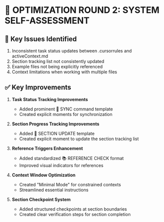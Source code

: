 # 🔄 OPTIMIZATION ROUND 2: SYSTEM SELF-ASSESSMENT

## 🚨 Key Issues Identified
1. Inconsistent task status updates between .cursorrules and activeContext.md
2. Section tracking list not consistently updated
3. Example files not being explicitly referenced
4. Context limitations when working with multiple files

## ✅ Key Improvements
1. **Task Status Tracking Improvements**
   - Added prominent 🔄 SYNC command template
   - Created explicit moments for synchronization

2. **Section Progress Tracking Improvements**
   - Added 🔄 SECTION UPDATE template
   - Created explicit moment to update the section tracking list

3. **Reference Triggers Enhancement**
   - Added standardized 📚 REFERENCE CHECK format
   - Improved visual indicators for references

4. **Context Window Optimization**
   - Created "Minimal Mode" for constrained contexts
   - Streamlined essential instructions

5. **Section Checkpoint System**
   - Added structured checkpoints at section boundaries
   - Created clear verification steps for section completion 